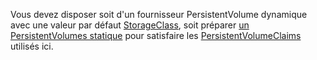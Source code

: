 Vous devez disposer soit d'un fournisseur PersistentVolume dynamique avec une valeur par défaut [StorageClass](/docs/concepts/storage/storage-classes/), soit préparer [un PersistentVolumes statique](/docs/concepts/storage/user-guide/persistent-volumes/#provisioning) pour satisfaire les [PersistentVolumeClaims](/docs/concepts/storage/user-guide/persistent-volumes/#persistentvolumeclaims) utilisés ici.
